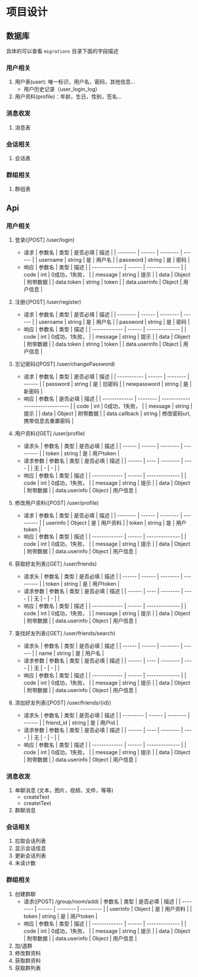 # 项目设计
## 数据库
具体的可以查看 `migrations` 目录下面的字段描述

### 用户相关
1. 用户表(user): 唯一标识，用户名，密码，其他信息...
   - 用户历史记录（user_login_log）
2. 用户资料(profile)：年龄，生日，性别，签名...
### 消息收发
1. 消息表
### 会话相关
1. 会话表
### 群组相关
1. 群组表

## Api
### 用户相关
1. 登录([POST] /user/login)
   - 请求
      | 参数名   | 类型   | 是否必填 | 描述   |
      | -------- | ------ | -------- | ------ |
      | username | string | 是       | 用户名 |
      | password | string | 是       | 密码   |
   - 响应
      | 参数名        | 类型   | 描述           |
      | ------------- | ------ | -------------- |
      | code          | int    | 0成功，1失败， |
      | message       | string | 提示           |
      | data          | Object | 附带数据       |
      | data.token    | string | token          |
      | data.userinfo | Object | 用户信息       |

2. 注册([POST] /user/register)
   - 请求
      | 参数名   | 类型   | 是否必填 | 描述   |
      | -------- | ------ | -------- | ------ |
      | username | string | 是       | 用户名 |
      | password | string | 是       | 密码   |
   - 响应
      | 参数名        | 类型   | 描述           |
      | ------------- | ------ | -------------- |
      | code          | int    | 0成功，1失败， |
      | message       | string | 提示           |
      | data          | Object | 附带数据       |
      | data.token    | string | token          |
      | data.userinfo | Object | 用户信息       |

3. 忘记密码([POST] /user/changePassword)
   - 请求
      | 参数名      | 类型   | 是否必填 | 描述   |
      | ----------- | ------ | -------- | ------ |
      | password    | string | 是       | 旧密码 |
      | newpassword | string | 是       | 新密码 |
   - 响应
      | 参数名        | 是否必填 | 描述                            |
      | ------------- | -------- | ------------------------------- |
      | code          | int      | 0成功，1失败，                  |
      | message       | string   | 提示                            |
      | data          | Object   | 附带数据                        |
      | data.callback | string   | 修改密码url, 携带信息去重置密码 |

4. 用户资料([GET] /user/profile)
   - 请求头
      | 参数名 | 类型   | 是否必填 | 描述      |
      | ------ | ------ | -------- | --------- |
      | token  | string | 是       | 用户token |
   - 请求参数
      | 参数名 | 类型 | 是否必填 | 描述 |
      | ------ | ---- | -------- | ---- |
      | 无     | -    | -        |      |
   - 响应
      | 参数名        | 类型   | 描述           |
      | ------------- | ------ | -------------- |
      | code          | int    | 0成功，1失败， |
      | message       | string | 提示           |
      | data          | Object | 附带数据       |
      | data.userinfo | Object | 用户信息       |

5. 修改用户资料([POST] /user/profile)
   - 请求
      | 参数名   | 类型   | 是否必填 | 描述      |
      | -------- | ------ | -------- | --------- |
      | userinfo | Object | 是       | 用户资料  |
      | token    | string | 是       | 用户token |
   - 响应
      | 参数名        | 类型   | 描述           |
      | ------------- | ------ | -------------- |
      | code          | int    | 0成功，1失败， |
      | message       | string | 提示           |
      | data          | Object | 附带数据       |
      | data.userinfo | Object | 用户信息       |

6. 获取好友列表([GET] /user/friends)
   - 请求头
      | 参数名 | 类型   | 是否必填 | 描述      |
      | ------ | ------ | -------- | --------- |
      | token  | string | 是       | 用户token |
   - 请求参数
      | 参数名 | 类型 | 是否必填 | 描述 |
      | ------ | ---- | -------- | ---- |
      | 无     | -    | -        |      |
   - 响应
      | 参数名        | 类型   | 描述           |
      | ------------- | ------ | -------------- |
      | code          | int    | 0成功，1失败， |
      | message       | string | 提示           |
      | data          | Object | 附带数据       |
      | data.userinfo | Object | 用户信息       |

7. 查找好友列表([GET] /user/friends/search)
   - 请求头
      | 参数名 | 类型   | 是否必填 | 描述   |
      | ------ | ------ | -------- | ------ |
      | name   | string | 是       | 用户名 |
   - 请求参数
      | 参数名 | 类型 | 是否必填 | 描述 |
      | ------ | ---- | -------- | ---- |
      | 无     | -    | -        |      |
   - 响应
      | 参数名        | 类型   | 描述           |
      | ------------- | ------ | -------------- |
      | code          | int    | 0成功，1失败， |
      | message       | string | 提示           |
      | data          | Object | 附带数据       |
      | data.userinfo | Object | 用户信息       |

8. 添加好友列表([POST] /user/friends/{id})
   - 请求头
      | 参数名    | 类型   | 是否必填 | 描述   |
      | --------- | ------ | -------- | ------ |
      | friend_id | string | 是       | 用户id |
   - 请求参数
      | 参数名 | 类型 | 是否必填 | 描述 |
      | ------ | ---- | -------- | ---- |
      | 无     | -    | -        |      |
   - 响应
      | 参数名        | 类型   | 描述           |
      | ------------- | ------ | -------------- |
      | code          | int    | 0成功，1失败， |
      | message       | string | 提示           |
      | data          | Object | 附带数据       |
      | data.userinfo | Object | 用户信息       |

### 消息收发
1. 单聊消息 (文本，图片，视频，文件，等等)
   - createText
   - createIText
2. 群聊消息
### 会话相关
1. 拉取会话列表
2. 显示会话信息
3. 更新会话列表
4. 未读计数
### 群组相关
1. 创建群聊
   - 请求([POST] /group/room/add)
      | 参数名   | 类型   | 是否必填 | 描述      |
      | -------- | ------ | -------- | --------- |
      | userinfo | Object | 是       | 用户资料  |
      | token    | string | 是       | 用户token |
   - 响应
      | 参数名        | 类型   | 描述           |
      | ------------- | ------ | -------------- |
      | code          | int    | 0成功，1失败， |
      | message       | string | 提示           |
      | data          | Object | 附带数据       |
      | data.userinfo | Object | 用户信息       |
2. 加/退群
3. 修改群资料
4. 获取群资料
5. 获取群列表